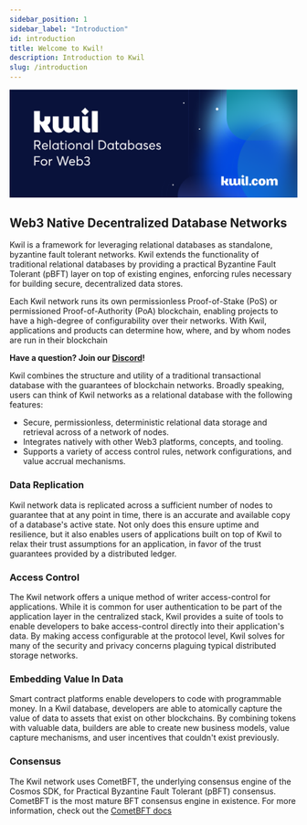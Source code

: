 ```yaml
---
sidebar_position: 1
sidebar_label: "Introduction"
id: introduction
title: Welcome to Kwil!
description: Introduction to Kwil
slug: /introduction
---
```


![kwil-banner](../docs/kwil-banner.svg)

## Web3 Native Decentralized Database Networks

Kwil is a framework for leveraging relational databases as standalone, byzantine fault tolerant networks. Kwil extends the functionality of traditional relational databases by providing a practical Byzantine Fault Tolerant (pBFT) layer on top of existing engines, enforcing rules necessary for building secure, decentralized data stores.

Each Kwil network runs its own permissionless Proof-of-Stake (PoS) or permissioned Proof-of-Authority (PoA) blockchain, enabling projects to have a high-degree of configurability over their networks. With Kwil, applications and products can determine how, where, and by whom nodes are run in their blockchain

**Have a question? Join our [Discord](<https://discord.com/invite/HzRPZ59Kay>)!**

Kwil combines the structure and utility of a traditional transactional database with the guarantees of blockchain networks.  Broadly speaking, users can think of Kwil networks as a relational database with the following features:

- Secure, permissionless, deterministic relational data storage and retrieval across of a network of nodes.
- Integrates natively with other Web3 platforms, concepts, and tooling.
- Supports a variety of access control rules, network configurations, and value accrual mechanisms.

### Data Replication

Kwil network data is replicated across a sufficient number of nodes to guarantee that at any point in time, there is an accurate and available copy of a database's active state.  Not only does this ensure uptime and resilience, but it also enables users of applications built on top of Kwil to relax their trust assumptions for an application, in favor of the trust guarantees provided by a distributed ledger.

### Access Control

The Kwil network offers a unique method of writer access-control for applications.  While it is common for user authentication to be part of the application layer in the centralized stack, Kwil provides a suite of tools to enable developers to bake access-control directly into their application's data.  By making access configurable at the protocol level, Kwil solves for many of the security and privacy concerns plaguing typical distributed storage networks.

### Embedding Value In Data

Smart contract platforms enable developers to code with programmable money.  In a Kwil database, developers are able to atomically capture the value of data to assets that exist on other blockchains.  By combining tokens with valuable data, builders are able to create new business models, value capture mechanisms, and user incentives that couldn't exist previously.

### Consensus

The Kwil network uses CometBFT, the underlying consensus engine of the Cosmos SDK, for Practical Byzantine Fault Tolerant (pBFT) consensus. CometBFT is the most mature BFT consensus engine in existence. For more information, check out the [CometBFT docs](https://docs.cometbft.com/v0.37/)
